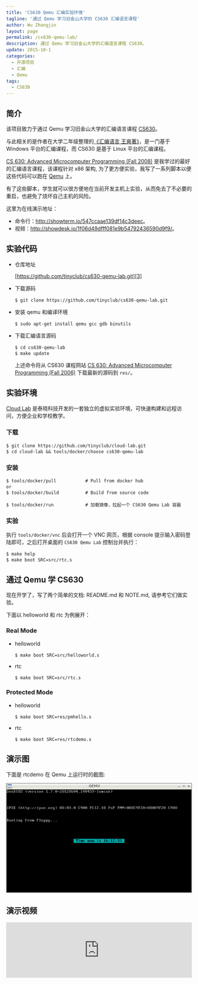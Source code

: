 ```yaml
---
title: 'CS630 Qemu 汇编实验环境'
tagline: '通过 Qemu 学习旧金山大学的 CS630 汇编语言课程'
author: Wu Zhangjin
layout: page
permalink: /cs630-qemu-lab/
description: 通过 Qemu 学习旧金山大学的汇编语言课程 CS630。
update: 2015-10-1
categories:
  - 开源项目
  - 汇编
  - Qemu
tags:
  - CS630
---
```


## 简介

该项目致力于通过 Qemu 学习旧金山大学的汇编语言课程 [CS630][1]。

与此相关的是作者在大学二年级整理的[《汇编语言 王爽著》](/assembly/)，是一门基于 Windows 平台的汇编课程，而 CS630 是基于 Linux 平台的汇编课程。

[CS 630: Advanced Microcomputer Programming (Fall 2008)][1] 是我学过的最好的汇编语言课程，该课程针对 x86 架构, 为了更方便实验，我写了一系列脚本以便这些代码可以跑在 [Qemu][2] 上。

有了这些脚本，学生就可以很方便地在当前开发主机上实验，从而免去了不必要的重启，也避免了烧坏自己主机的风险。

这里为在线演示地址：

* 命令行：<http://showterm.io/547ccaae139df14c3deec>。
* 视频：<http://showdesk.io/1f06d49dfff081e9b54792436590d9f9/>。

## 实验代码

  * 仓库地址

    [https://github.com/tinyclub/cs630-qemu-lab.git][3]

  * 下载源码

        $ git clone https://github.com/tinyclub/cs630-qemu-lab.git

  * 安装 qemu 和编译环境

        $ sudo apt-get install qemu gcc gdb binutils

  * 下载汇编语言源码
    
        $ cd cs630-qemu-lab
        $ make update
    
    上述命令将从 CS630 课程网站 [CS 630: Advanced Microcomputer Programming (Fall 2006)][1] 下载最新的源码到 `res/`。

## 实验环境

[Cloud Lab](http://tinylab.org/how-to-deploy-cloud-labs/) 是泰晓科技开发的一套独立的虚拟实验环境，可快速构建和远程访问，方便企业和学校教学。

### 下载

    $ git clone https://github.com/tinyclub/cloud-lab.git
    $ cd cloud-lab && tools/docker/choose cs630-qemu-lab

### 安装

    $ tools/docker/pull           # Pull from docker hub
    or
    $ tools/docker/build          # Build from source code

    $ tools/docker/run            # 加载镜像，拉起一个 CS630 Qemu Lab 容器

### 实验

执行 `tools/docker/vnc` 后会打开一个 VNC 网页，根据 console 提示输入密码登陆即可，之后打开桌面的 `CS630 Qemu Lab` 控制台并执行：

    $ make help
    $ make boot SRC=src/rtc.s

## 通过 Qemu 学 CS630

现在开学了，写了两个简单的文档: README.md 和 NOTE.md, 请参考它们做实验。

下面以 helloworld 和 rtc 为例展开：

### Real Mode

  * helloworld
    
        $ make boot SRC=src/helloworld.s
        

  * rtc
    
        $ make boot SRC=src/rtc.s
        

### Protected Mode

  * helloworld
    
        $ make boot SRC=res/pmhello.s
        

  * rtc
    
        $ make boot SRC=res/rtcdemo.s
        

## 演示图

下面是 rtcdemo 在 Qemu 上运行时的截图:

![image][4]

## 演示视频

<iframe src="http://showdesk.io/1f06d49dfff081e9b54792436590d9f9/?f=1" width="100%" marginheight="0" marginwidth="0" frameborder="0" scrolling="no" border="0" allowfullscreen></iframe>


 [1]: http://www.cs.usfca.edu/~cruse/cs630f06/
 [2]: http://wiki.qemu.org/Main_Page
 [3]: https://github.com/tinyclub/cs630-qemu-lab
 [4]: /wp-content/uploads/2014/03/cs630-qemu-pmrtc.png
